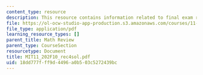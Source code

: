 ```yaml
---
content_type: resource
description: This resource contains information related to final exam review topics.
file: https://ol-ocw-studio-app-production.s3.amazonaws.com/courses/11-202-planning-economics-fall-2010/18dd777fff9d4496a0b503c5272439bc_MIT11_202F10_rec4sol.pdf
file_type: application/pdf
learning_resource_types: []
parent_title: Math Review
parent_type: CourseSection
resourcetype: Document
title: MIT11_202F10_rec4sol.pdf
uid: 18dd777f-ff9d-4496-a0b5-03c5272439bc
---
```

